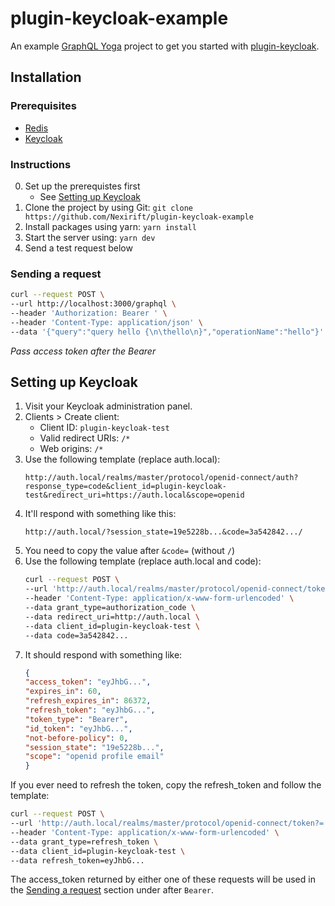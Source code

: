 # plugin-keycloak-example
An example [GraphQL Yoga](https://github.com/dotansimha/graphql-yoga) project to get you started with [plugin-keycloak](https://github.com/Nexirift/plugin-keycloak).

## Installation

### Prerequisites

- [Redis](https://redis.io)
- [Keycloak](https://www.keycloak.org)

### Instructions

0. Set up the prerequistes first
    - See [Setting up Keycloak](#setting-up-keycloak)
1. Clone the project by using Git: `git clone https://github.com/Nexirift/plugin-keycloak-example`
2. Install packages using yarn: `yarn install`
3. Start the server using: `yarn dev`
4. Send a test request below

### Sending a request
```bash
curl --request POST \
--url http://localhost:3000/graphql \
--header 'Authorization: Bearer ' \
--header 'Content-Type: application/json' \
--data '{"query":"query hello {\n\thello\n}","operationName":"hello"}'
```
*Pass access token after the Bearer*

## Setting up Keycloak
1. Visit your Keycloak administration panel.
2. Clients > Create client:
    - Client ID: `plugin-keycloak-test`
    - Valid redirect URIs: `/*`
    - Web origins: `/*`
3. Use the following template (replace auth.local):
    ```
    http://auth.local/realms/master/protocol/openid-connect/auth?response_type=code&client_id=plugin-keycloak-test&redirect_uri=https://auth.local&scope=openid
    ```
4. It'll respond with something like this:
    ```
    http://auth.local/?session_state=19e5228b...&code=3a542842.../
    ```
5. You need to copy the value after `&code=` (without `/`)
6. Use the following template (replace auth.local and code):
    ```bash
    curl --request POST \
    --url 'http://auth.local/realms/master/protocol/openid-connect/token?=' \
    --header 'Content-Type: application/x-www-form-urlencoded' \
    --data grant_type=authorization_code \
    --data redirect_uri=http://auth.local \
    --data client_id=plugin-keycloak-test \
    --data code=3a542842...
    ```
7. It should respond with something like:
    ```json
    {
    "access_token": "eyJhbG...",
    "expires_in": 60,
    "refresh_expires_in": 86372,
    "refresh_token": "eyJhbG...",
    "token_type": "Bearer",
    "id_token": "eyJhbG...",
    "not-before-policy": 0,
    "session_state": "19e5228b...",
    "scope": "openid profile email"
    }
    ```

If you ever need to refresh the token, copy the refresh_token and follow the template:
```bash
curl --request POST \
--url 'http://auth.local/realms/master/protocol/openid-connect/token?=' \
--header 'Content-Type: application/x-www-form-urlencoded' \
--data grant_type=refresh_token \
--data client_id=plugin-keycloak-test \
--data refresh_token=eyJhbG...
```

The access_token returned by either one of these requests will be used in the [Sending a request](#sending-a-request) section under after `Bearer`.
